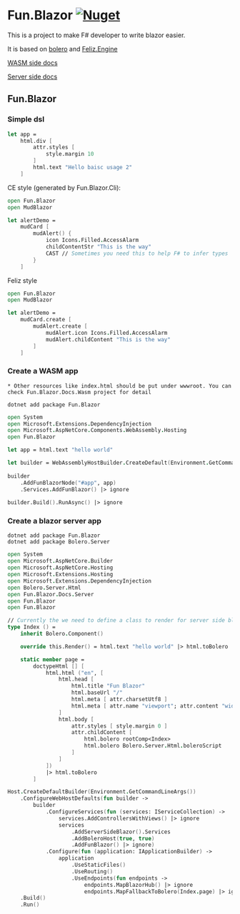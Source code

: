 # Fun.Blazor [![Nuget](https://img.shields.io/nuget/v/Fun.Blazor)](https://www.nuget.org/packages/Fun.Blazor)

This is a project to make F# developer to write blazor easier.

It is based on [bolero](https://github.com/fsbolero/Bolero) and  [Feliz.Engine](https://github.com/alfonsogarciacaro/Feliz.Engine)

[WASM side docs](https://slaveoftime.github.io/Fun.Blazor/)

[Server side docs](https://funblazor.slaveoftime.fun)



## Fun.Blazor

### Simple dsl

```fsharp
let app =
    html.div [
        attr.styles [
            style.margin 10
        ]
        html.text "Hello baisc usage 2"
    ]
```

CE style (generated by Fun.Blazor.Cli):

```fsharp
open Fun.Blazor
open MudBlazor

let alertDemo =
    mudCard [
        mudAlert() {
            icon Icons.Filled.AccessAlarm
            childContentStr "This is the way"
            CAST // Sometimes you need this to help F# to infer types
        }
    ]
```

Feliz style

```fsharp
open Fun.Blazor
open MudBlazor

let alertDemo =
    mudCard.create [
        mudAlert.create [
            mudAlert.icon Icons.Filled.AccessAlarm
            mudAlert.childContent "This is the way"
        ]
    ]
```

### Create a WASM app

    * Other resources like index.html should be put under wwwroot. You can check Fun.Blazor.Docs.Wasm project for detail

```
dotnet add package Fun.Blazor
```

```fsharp
open System
open Microsoft.Extensions.DependencyInjection
open Microsoft.AspNetCore.Components.WebAssembly.Hosting
open Fun.Blazor

let app = html.text "hello world"

let builder = WebAssemblyHostBuilder.CreateDefault(Environment.GetCommandLineArgs())
        
builder
    .AddFunBlazorNode("#app", app)
    .Services.AddFunBlazor() |> ignore
        
builder.Build().RunAsync() |> ignore
```

### Create a blazor server app

```
dotnet add package Fun.Blazor
dotnet add package Bolero.Server
```

```fsharp
open System
open Microsoft.AspNetCore.Builder
open Microsoft.AspNetCore.Hosting
open Microsoft.Extensions.Hosting
open Microsoft.Extensions.DependencyInjection
open Bolero.Server.Html
open Fun.Blazor.Docs.Server
open Fun.Blazor
open Fun.Blazor

// Currently the we need to define a class to render for server side blazor. In the future if I found some workaround this could be simpler
type Index () =
    inherit Bolero.Component()

    override this.Render() = html.text "hello world" |> html.toBolero

    static member page =
        doctypeHtml [] [
            html.html ("en", [
                html.head [
                    html.title "Fun Blazor"
                    html.baseUrl "/"
                    html.meta [ attr.charsetUtf8 ]
                    html.meta [ attr.name "viewport"; attr.content "width=device-width, initial-scale=1.0" ]
                ]
                html.body [
                    attr.styles [ style.margin 0 ]
                    attr.childContent [
                        html.bolero rootComp<Index>
                        html.bolero Bolero.Server.Html.boleroScript
                    ]
                ]
            ])
            |> html.toBolero
        ]

Host.CreateDefaultBuilder(Environment.GetCommandLineArgs())
    .ConfigureWebHostDefaults(fun builder ->
        builder
            .ConfigureServices(fun (services: IServiceCollection) ->
                services.AddControllersWithViews() |> ignore
                services
                    .AddServerSideBlazor().Services
                    .AddBoleroHost(true, true)
                    .AddFunBlazor() |> ignore)
            .Configure(fun (application: IApplicationBuilder) ->
                application
                    .UseStaticFiles()
                    .UseRouting()
                    .UseEndpoints(fun endpoints ->
                        endpoints.MapBlazorHub() |> ignore
                        endpoints.MapFallbackToBolero(Index.page) |> ignore) |> ignore) |> ignore)
    .Build()
    .Run()
```
